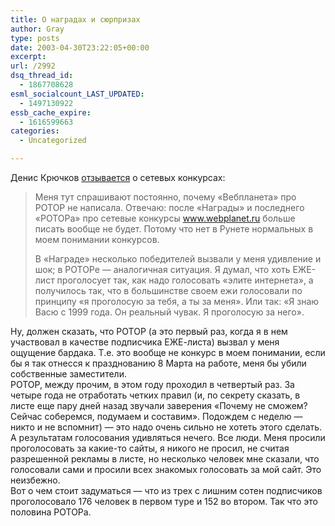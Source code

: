 ```yaml
---
title: О наградах и сюрпризах
author: Gray
type: posts
date: 2003-04-30T23:22:05+00:00
excerpt:
url: /2992
dsq_thread_id:
  - 1867708628
esml_socialcount_LAST_UPDATED:
  - 1497130922
essb_cache_expire:
  - 1616599663
categories:
  - Uncategorized

---
```








Денис Крючков <a href="http://log.webplanet.ru/news/log/2003/4/30/surprize.html" target="_blank">отзывается</a> о сетевых конкурсах:

> Меня тут спрашивают постоянно, почему &laquo;Вебпланета&raquo; про РОТОР не написала. Отвечаю: после &laquo;Награды&raquo; и последнего &laquo;РОТОРа&raquo; про сетевые конкурсы www.webplanet.ru больше писать вообще не будет. Потому что нет в Рунете нормальных в моем понимании конкурсов.
> 
> В &laquo;Награде&raquo; несколько победителей вызвали у меня удивление и шок; в РОТОРе — аналогичная ситуация. Я думал, что хоть ЕЖЕ-лист проголосует так, как надо голосовать &laquo;элите интернета&raquo;, а получилось так, что в большинстве своем ежи голосовали по принципу &laquo;я проголосую за тебя, а ты за меня&raquo;. Или так: &laquo;Я знаю Васю с 1999 года. Он реальный чувак. Я проголосую за него&raquo;.

Ну, должен сказать, что РОТОР (а это первый раз, когда я в нем участвовал в качестве подписчика ЕЖЕ-листа) вызвал у меня ощущение бардака. Т.е. это вообще не конкурс в моем понимании, если бы я так отнесся к празднованию 8 Марта на работе, меня бы убили собственные заместители.  
РОТОР, между прочим, в этом году проходил в четвертый раз. За четыре года не отработать четких правил (и, по секрету сказать, в листе еще пару дней назад звучали заверения &#171;Почему не сможем? Сейчас соберемся, подумаем и составим&#187;. Подождем с неделю &#8212; никто и не вспомнит) &#8212; это надо очень сильно не хотеть этого сделать.  
А результатам голосования удивляться нечего. Все люди. Меня просили проголосовать за какие-то сайты, я никого не просил, не считая разрешенной рекламы в листе, но несколько человек мне сказали, что голосовали сами и просили всех знакомых голосовать за мой сайт. Это неизбежно.  
Вот о чем стоит задуматься &#8212; что из трех с лишним сотен подписчиков проголосовало 176 человек в первом туре и 152 во втором. Так что это половина РОТОРа.